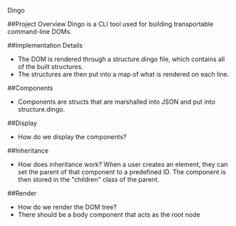 Dingo

##Project Overview
Dingo is a CLI tool used for building transportable command-line DOMs.

##Implementation Details
 - The DOM is rendered through a structure.dingo file, which contains all of the built structures.
 - The structures are then put into a map of what is rendered on each line.

 ##Components
  - Components are structs that are marshalled into JSON and put into structure.dingo.

##Display
 - How do we display the components? 

##Inheritance 
 - How does inheritance work?
 When a user creates an element, they can set the parent of that component to a predefined ID.
 The component is then stored in the "children" class of the parent.


 ##Render
  - How do we render the DOM tree?
  - There should be a body component that acts as the root node
